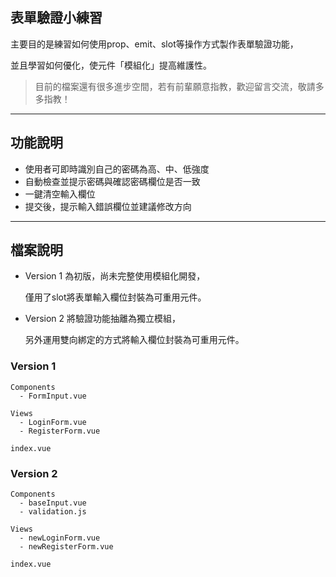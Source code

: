 ## 表單驗證小練習

主要目的是練習如何使用prop、emit、slot等操作方式製作表單驗證功能，

並且學習如何優化，使元件「模組化」提高維護性。

> 目前的檔案還有很多進步空間，若有前輩願意指教，歡迎留言交流，敬請多多指教！

---

## 功能說明

- 使用者可即時識別自己的密碼為高、中、低強度
- 自動檢查並提示密碼與確認密碼欄位是否一致
- 一鍵清空輸入欄位
- 提交後，提示輸入錯誤欄位並建議修改方向

---

## 檔案說明

* Version 1 為初版，尚未完整使用模組化開發，

  僅用了slot將表單輸入欄位封裝為可重用元件。

* Version 2 將驗證功能抽離為獨立模組，

  另外運用雙向綁定的方式將輸入欄位封裝為可重用元件。

### Version 1
```
Components
  - FormInput.vue

Views
  - LoginForm.vue
  - RegisterForm.vue

index.vue
```

### Version 2
```
Components
  - baseInput.vue
  - validation.js

Views
  - newLoginForm.vue
  - newRegisterForm.vue

index.vue
```

